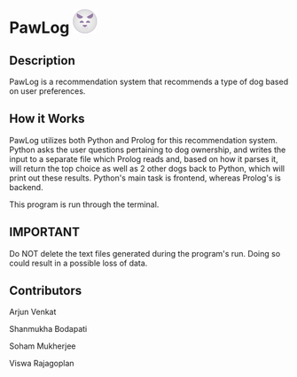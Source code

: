 # PawLog ![Logo](https://github.com/SBodapati11/PawLog/blob/main/dogg.png?raw=true)
## Description
PawLog is a recommendation system that recommends a type of dog based on user preferences.

## How it Works
PawLog utilizes both Python and Prolog for this recommendation system. Python asks the user questions pertaining to dog ownership, and writes the input to a separate file which Prolog reads and, based on how it parses it, will return the top choice as well as 2 other dogs back to Python, which will print out these results. Python's main task is frontend, whereas Prolog's is backend.

This program is run through the terminal.

## IMPORTANT
Do NOT delete the text files generated during the program's run. Doing so could result in a possible loss of data.

## Contributors
Arjun Venkat

Shanmukha Bodapati

Soham Mukherjee

Viswa Rajagoplan
